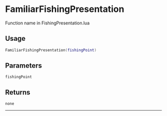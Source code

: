 # FamiliarFishingPresentation
Function name in FishingPresentation.lua
## Usage
```lua
FamiliarFishingPresentation(fishingPoint)
```
## Parameters
`fishingPoint`
## Returns
`none`

---